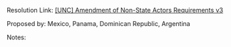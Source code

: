 Resolution Link: [[UNC] Amendment of Non-State Actors Requirements v3](https://docs.google.com/document/d/1qS4_WPKhfLidvw6iLYLKl-B5j2wWmoCLKKVicH-NlMk/edit)

Proposed by: Mexico, Panama, Dominican Republic, Argentina

Notes:
